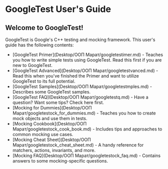 # GoogleTest User's Guide

## Welcome to GoogleTest!

GoogleTest is Google's C++ testing and mocking framework. This user's guide has
the following contents:

*   [GoogleTest Primer](Desktop/ООП Марат/googletestimer.md) - Teaches you how to write simple tests using
    GoogleTest. Read this first if you are new to GoogleTest.
*   [GoogleTest Advanced](Desktop/ООП Марат/googletestvanced.md) - Read this when you've finished the
    Primer and want to utilize GoogleTest to its full potential.
*   [GoogleTest Samples](Desktop/ООП Марат/googletestmples.md) - Describes some GoogleTest samples.
*   [GoogleTest FAQ](Desktop/ООП Марат/googletestq.md) - Have a question? Want some tips? Check here
    first.
*   [Mocking for Dummies](Desktop/ООП Марат/googletestock_for_dummies.md) - Teaches you how to create mock
    objects and use them in tests.
*   [Mocking Cookbook](Desktop/ООП Марат/googletestock_cook_book.md) - Includes tips and approaches to
    common mocking use cases.
*   [Mocking Cheat Sheet](Desktop/ООП Марат/googletestock_cheat_sheet.md) - A handy reference for
    matchers, actions, invariants, and more.
*   [Mocking FAQ](Desktop/ООП Марат/googletestock_faq.md) - Contains answers to some mocking-specific
    questions.
